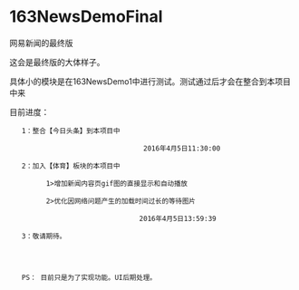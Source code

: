 # 163NewsDemoFinal
网易新闻的最终版


  这会是最终版的大体样子。
  
  具体小的模块是在163NewsDemo1中进行测试。测试通过后才会在整合到本项目中来
  
  目前进度：
  
       1：整合【今日头条】到本项目中  
          
                                     2016年4月5日11:30:00
       
       2：加入【体育】板块的本项目中
         
             1>增加新闻内容页gif图的直接显示和自动播放
             
             2>优化因网络问题产生的加载时间过长的等待图片
               
                                    2016年4月5日13:59:39
       
       3：敬请期待。
     
     
     
     
       PS： 目前只是为了实现功能。UI后期处理。
     
     
     
     
     
